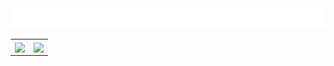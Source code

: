<img src="images/welcome.svg">

<table>
    <tr>
        <th>
            <a>
                <img height="150px" align="center" src="https://github-readme-stats.vercel.app/api/?username=yksen&theme=radical&hide_border=true&include_all_commits=true&hide=stars,contribs&show_icons=true&count_private=true" />
            </a>
        </th>
        <th>
            <a>
                <img height="150px" align="center" src="https://github-readme-stats.vercel.app/api/top-langs/?username=yksen&theme=radical&layout=compact&langs_count=6&hide_border=true" />
            </a>
        </th>
    </tr>
</table>
